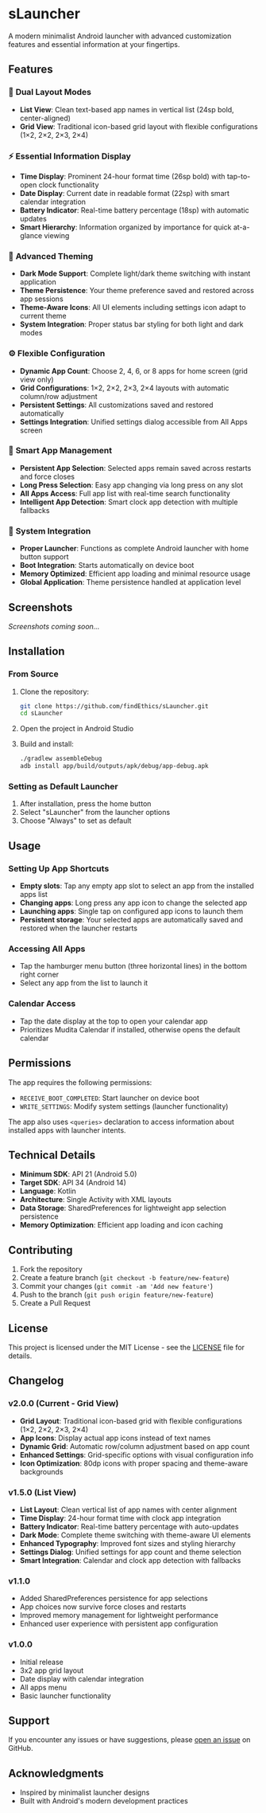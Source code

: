 # sLauncher

A modern minimalist Android launcher with advanced customization features and essential information at your fingertips.

## Features

### 🎨 **Dual Layout Modes**
- **List View**: Clean text-based app names in vertical list (24sp bold, center-aligned)
- **Grid View**: Traditional icon-based grid layout with flexible configurations (1×2, 2×2, 2×3, 2×4)

### ⚡ **Essential Information Display** 
- **Time Display**: Prominent 24-hour format time (26sp bold) with tap-to-open clock functionality
- **Date Display**: Current date in readable format (22sp) with smart calendar integration  
- **Battery Indicator**: Real-time battery percentage (18sp) with automatic updates
- **Smart Hierarchy**: Information organized by importance for quick at-a-glance viewing

### 🌙 **Advanced Theming**
- **Dark Mode Support**: Complete light/dark theme switching with instant application
- **Theme Persistence**: Your theme preference saved and restored across app sessions
- **Theme-Aware Icons**: All UI elements including settings icon adapt to current theme
- **System Integration**: Proper status bar styling for both light and dark modes

### ⚙️ **Flexible Configuration**
- **Dynamic App Count**: Choose 2, 4, 6, or 8 apps for home screen (grid view only)
- **Grid Configurations**: 1×2, 2×2, 2×3, 2×4 layouts with automatic column/row adjustment
- **Persistent Settings**: All customizations saved and restored automatically
- **Settings Integration**: Unified settings dialog accessible from All Apps screen

### 📱 **Smart App Management**
- **Persistent App Selection**: Selected apps remain saved across restarts and force closes
- **Long Press Selection**: Easy app changing via long press on any slot
- **All Apps Access**: Full app list with real-time search functionality
- **Intelligent App Detection**: Smart clock app detection with multiple fallbacks

### 🔧 **System Integration**
- **Proper Launcher**: Functions as complete Android launcher with home button support
- **Boot Integration**: Starts automatically on device boot
- **Memory Optimized**: Efficient app loading and minimal resource usage
- **Global Application**: Theme persistence handled at application level

## Screenshots

*Screenshots coming soon...*

## Installation

### From Source

1. Clone the repository:
   ```bash
   git clone https://github.com/findEthics/sLauncher.git
   cd sLauncher
   ```

2. Open the project in Android Studio

3. Build and install:
   ```bash
   ./gradlew assembleDebug
   adb install app/build/outputs/apk/debug/app-debug.apk
   ```

### Setting as Default Launcher

1. After installation, press the home button
2. Select "sLauncher" from the launcher options
3. Choose "Always" to set as default

## Usage

### Setting Up App Shortcuts
- **Empty slots**: Tap any empty app slot to select an app from the installed apps list
- **Changing apps**: Long press any app icon to change the selected app
- **Launching apps**: Single tap on configured app icons to launch them
- **Persistent storage**: Your selected apps are automatically saved and restored when the launcher restarts

### Accessing All Apps
- Tap the hamburger menu button (three horizontal lines) in the bottom right corner
- Select any app from the list to launch it

### Calendar Access
- Tap the date display at the top to open your calendar app
- Prioritizes Mudita Calendar if installed, otherwise opens the default calendar

## Permissions

The app requires the following permissions:

- `RECEIVE_BOOT_COMPLETED`: Start launcher on device boot
- `WRITE_SETTINGS`: Modify system settings (launcher functionality)

The app also uses `<queries>` declaration to access information about installed apps with launcher intents.

## Technical Details

- **Minimum SDK**: API 21 (Android 5.0)
- **Target SDK**: API 34 (Android 14)
- **Language**: Kotlin
- **Architecture**: Single Activity with XML layouts
- **Data Storage**: SharedPreferences for lightweight app selection persistence
- **Memory Optimization**: Efficient app loading and icon caching

## Contributing

1. Fork the repository
2. Create a feature branch (`git checkout -b feature/new-feature`)
3. Commit your changes (`git commit -am 'Add new feature'`)
4. Push to the branch (`git push origin feature/new-feature`)
5. Create a Pull Request

## License

This project is licensed under the MIT License - see the [LICENSE](LICENSE) file for details.

## Changelog

### v2.0.0 (Current - Grid View)
- **Grid Layout**: Traditional icon-based grid with flexible configurations (1×2, 2×2, 2×3, 2×4)
- **App Icons**: Display actual app icons instead of text names
- **Dynamic Grid**: Automatic row/column adjustment based on app count
- **Enhanced Settings**: Grid-specific options with visual configuration info
- **Icon Optimization**: 80dp icons with proper spacing and theme-aware backgrounds

### v1.5.0 (List View)  
- **List Layout**: Clean vertical list of app names with center alignment
- **Time Display**: 24-hour format time with clock app integration
- **Battery Indicator**: Real-time battery percentage with auto-updates  
- **Dark Mode**: Complete theme switching with theme-aware UI elements
- **Enhanced Typography**: Improved font sizes and styling hierarchy
- **Settings Dialog**: Unified settings for app count and theme selection
- **Smart Integration**: Calendar and clock app detection with fallbacks

### v1.1.0
- Added SharedPreferences persistence for app selections
- App choices now survive force closes and restarts
- Improved memory management for lightweight performance
- Enhanced user experience with persistent app configuration

### v1.0.0
- Initial release
- 3x2 app grid layout
- Date display with calendar integration
- All apps menu
- Basic launcher functionality

## Support

If you encounter any issues or have suggestions, please [open an issue](https://github.com/findEthics/sLauncher/issues) on GitHub.

## Acknowledgments

- Inspired by minimalist launcher designs
- Built with Android's modern development practices